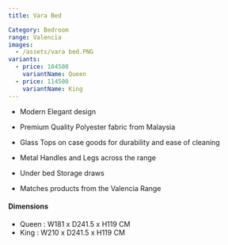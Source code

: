 ```yaml
---
title: Vara Bed

Category: Bedroom
range: Valencia
images:
  - /assets/vara bed.PNG
variants:
  - price: 104500
    variantName: Queen
  - price: 114500
    variantName: King
---
```

* Modern Elegant design
* Premium Quality Polyester fabric from Malaysia
* Glass Tops on case goods for durability and ease of cleaning
* Metal Handles and Legs across the range
* Under bed Storage draws

* Matches products from the Valencia Range

#### Dimensions
* Queen : W181 x D241.5 x H119 CM
* King : W210 x D241.5 x H119 CM
